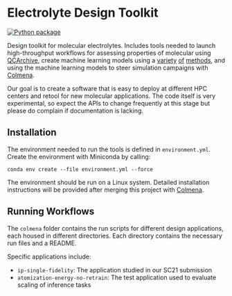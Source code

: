 # Electrolyte Design Toolkit

[![Python package](https://github.com/exalearn/electrolyte-design/workflows/Python%20package/badge.svg)](https://github.com/exalearn/electrolyte-design/actions?query=workflow%3A%22Python+package%22)

Design toolkit for molecular electrolytes.
Includes tools needed to launch high-throughput workflows 
for assessing properties of molecular using 
[QCArchive](http://docs.qcarchive.molssi.org/en/latest/),
create machine learning models using a [variety](https://schnetpack.readthedocs.io/en/stable/)
[of](https://github.com/NREL/nfp) 
[methods](http://www.qmlcode.org/),
and using the machine learning models to 
steer simulation campaigns with [Colmena](http://colmena.rtfd.org/).

Our goal is to create a software that is easy to deploy at different 
HPC centers and retool for new molecular applications.
The code itself is very experimental,
so expect the APIs to change frequently at this stage but
please do complain if documentation is lacking.

## Installation

The environment needed to run the tools is defined in `environment.yml`.
Create the environment with Miniconda by calling:

```shell
conda env create --file environment.yml --force
```

The environment should be run on a Linux system.
Detailed installation instructions will be provided
after merging this project with [Colmena](https://colmena.readthedocs.io/en/latest/installation.html). 

## Running Workflows

The `colmena` folder contains the run scripts for different design applications, each housed in different directories.
Each directory contains the necessary run files and a README. 

Specific applications include:

- `ip-single-fidelity`: The application studied in our SC21 submission
- `atomization-energy-no-retrain`: The test application used to evaluate scaling of inference tasks
